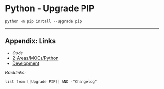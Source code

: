 # Python - Upgrade PIP

````Python
python -m pip install --upgrade pip
````

---

## Appendix: Links

* *Code*
* [2-Areas/MOCs/Python](../../MOCs/Python.md)
* [Development](../../MOCs/Development.md)

*Backlinks:*

````dataview
list from [[Upgrade PIP]] AND -"Changelog"
````
